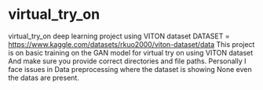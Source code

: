 # virtual_try_on
virtual_try_on deep learning project using VITON dataset 
DATASET = https://www.kaggle.com/datasets/rkuo2000/viton-dataset/data
This project is on basic training on the GAN model for virtual try on using VITON dataset 
And make sure you provide correct directories and file paths. 
Personally I face issues in Data preprocessing where the dataset is showing None even the datas are present.

